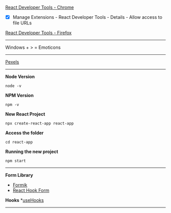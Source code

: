 [React Developer Tools - Chrome](https://chrome.google.com/webstore/detail/react-developer-tools/fmkadmapgofadopljbjfkapdkoienihi)
- [x] Manage Extensions - React Developer Tools - Details - Allow access to file URLs

[React Developer Tools - Firefox](https://addons.mozilla.org/pt-BR/firefox/addon/react-devtools/)

---

Windows + > = Emoticons

---

[Pexels](https://pexels.com)

---

**Node Version**
```
node -v
```

**NPM Version**
```
npm -v
```

**New React Project**
```
npx create-react-app react-app
```

**Access the folder**
```
cd react-app
```

**Running the new project**
```
npm start
```

---

**Form Library**
* [Formik](https://formik.org)
* [React Hook Form](https://react-hook-form.com)

**Hooks**
*[useHooks](https://usehooks.com)

---